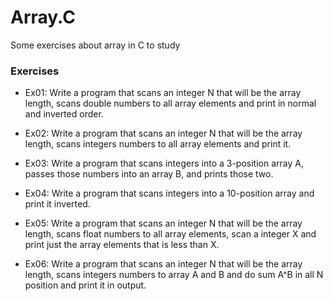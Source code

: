 # Array.C

Some exercises about array in C to study 

### Exercises

* Ex01: Write a program that scans an integer N that will be the array length, scans double numbers to all array elements and print in normal and inverted order.

* Ex02: Write a program that scans an integer N that will be the array length, scans integers numbers to all array elements and print it.

* Ex03: Write a program that scans integers into a 3-position array A, passes those numbers into an array B, and prints those two.

* Ex04: Write a program that scans integers into a 10-position array and print it inverted.

* Ex05: Write a program that scans an integer N that will be the array length, scans float numbers to all array elements, scan a integer X and print just the array elements that is less than X.

* Ex06: Write a program that scans an integer N that will be the array length, scans integers numbers to array A and B and do sum A^B in all N position and print it in output.

